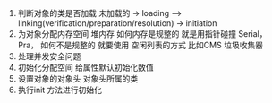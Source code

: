 1. 判断对象的类是否加载 未加载的 -> loading --> linking(verification/preparation/resolution) -> initiation 
2. 为对象分配内存空间 堆内存 如何内存是规整的 就是用指针碰撞 Serial， Pra，  如何不是规整的 就要使用 空闲列表的方式 比如CMS 垃圾收集器
3. 处理并发安全问题
4. 初始化分配空间 给属性默认初始化数值
5. 设置对象的对象头 对象头所属的类 
6. 执行init 方法进行初始化